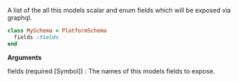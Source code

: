 A list of the all this models scalar and enum fields which will be exposed via graphql.

```ruby
class MySchema < PlatformSchema
  fields :fields
end

```

**Arguments**

fields (required [Symbol])
:   The names of this models fields to expose.